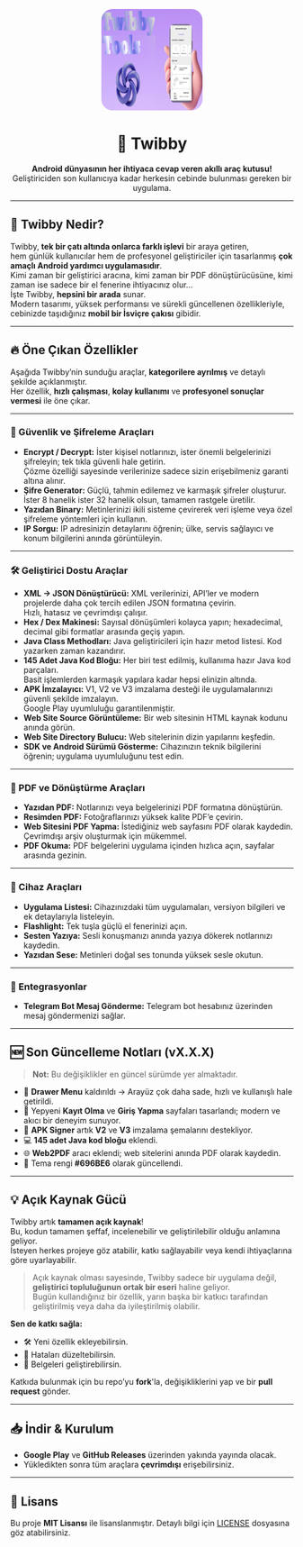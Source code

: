 <p align="center">
  <img src="20250808_170912.jpg" alt="Twibby Logo" width="180" height="180" style="border-radius: 20px;">
</p>

<h1 align="center">🚀 Twibby</h1>
<p align="center">
  <strong>Android dünyasının her ihtiyaca cevap veren akıllı araç kutusu!</strong><br>
  Geliştiriciden son kullanıcıya kadar herkesin cebinde bulunması gereken bir uygulama.
</p>

---

## 🌟 Twibby Nedir?

Twibby, **tek bir çatı altında onlarca farklı işlevi** bir araya getiren,  
hem günlük kullanıcılar hem de profesyonel geliştiriciler için tasarlanmış **çok amaçlı Android yardımcı uygulamasıdır**.  
Kimi zaman bir geliştirici aracına, kimi zaman bir PDF dönüştürücüsüne, kimi zaman ise sadece bir el fenerine ihtiyacınız olur…  
İşte Twibby, **hepsini bir arada** sunar.  
Modern tasarımı, yüksek performansı ve sürekli güncellenen özellikleriyle, cebinizde taşıdığınız **mobil bir İsviçre çakısı** gibidir.

---

## 🔥 Öne Çıkan Özellikler

Aşağıda Twibby’nin sunduğu araçlar, **kategorilere ayrılmış** ve detaylı şekilde açıklanmıştır.  
Her özellik, **hızlı çalışması**, **kolay kullanımı** ve **profesyonel sonuçlar vermesi** ile öne çıkar.

---

### 🔐 Güvenlik ve Şifreleme Araçları
- **Encrypt / Decrypt:** İster kişisel notlarınızı, ister önemli belgelerinizi şifreleyin; tek tıkla güvenli hale getirin.  
  Çözme özelliği sayesinde verilerinize sadece sizin erişebilmeniz garanti altına alınır.
- **Şifre Generator:** Güçlü, tahmin edilemez ve karmaşık şifreler oluşturur.  
  İster 8 hanelik ister 32 hanelik olsun, tamamen rastgele üretilir.
- **Yazıdan Binary:** Metinlerinizi ikili sisteme çevirerek veri işleme veya özel şifreleme yöntemleri için kullanın.
- **IP Sorgu:** IP adresinizin detaylarını öğrenin; ülke, servis sağlayıcı ve konum bilgilerini anında görüntüleyin.

---

### 🛠️ Geliştirici Dostu Araçlar
- **XML → JSON Dönüştürücü:** XML verilerinizi, API’ler ve modern projelerde daha çok tercih edilen JSON formatına çevirin.  
  Hızlı, hatasız ve çevrimdışı çalışır.
- **Hex / Dex Makinesi:** Sayısal dönüşümleri kolayca yapın; hexadecimal, decimal gibi formatlar arasında geçiş yapın.
- **Java Class Methodları:** Java geliştiricileri için hazır metod listesi. Kod yazarken zaman kazandırır.
- **145 Adet Java Kod Bloğu:** Her biri test edilmiş, kullanıma hazır Java kod parçaları.  
  Basit işlemlerden karmaşık yapılara kadar hepsi elinizin altında.
- **APK İmzalayıcı:** V1, V2 ve V3 imzalama desteği ile uygulamalarınızı güvenli şekilde imzalayın.  
  Google Play uyumluluğu garantilenmiştir.
- **Web Site Source Görüntüleme:** Bir web sitesinin HTML kaynak kodunu anında görün.
- **Web Site Directory Bulucu:** Web sitelerinin dizin yapılarını keşfedin.
- **SDK ve Android Sürümü Gösterme:** Cihazınızın teknik bilgilerini öğrenin; uygulama uyumluluğunu test edin.

---

### 📄 PDF ve Dönüştürme Araçları
- **Yazıdan PDF:** Notlarınızı veya belgelerinizi PDF formatına dönüştürün.
- **Resimden PDF:** Fotoğraflarınızı yüksek kalite PDF’e çevirin.
- **Web Sitesini PDF Yapma:** İstediğiniz web sayfasını PDF olarak kaydedin. Çevrimdışı arşiv oluşturmak için mükemmel.
- **PDF Okuma:** PDF belgelerini uygulama içinden hızlıca açın, sayfalar arasında gezinin.

---

### 📱 Cihaz Araçları
- **Uygulama Listesi:** Cihazınızdaki tüm uygulamaları, versiyon bilgileri ve ek detaylarıyla listeleyin.
- **Flashlight:** Tek tuşla güçlü el fenerinizi açın.
- **Sesten Yazıya:** Sesli konuşmanızı anında yazıya dökerek notlarınızı kaydedin.
- **Yazıdan Sese:** Metinleri doğal ses tonunda yüksek sesle okutun.

---

### 🤖 Entegrasyonlar
- **Telegram Bot Mesaj Gönderme:** Telegram bot hesabınız üzerinden mesaj göndermenizi sağlar.

---

## 🆕 Son Güncelleme Notları (vX.X.X)

> **Not:** Bu değişiklikler en güncel sürümde yer almaktadır.

- 📌 **Drawer Menu** kaldırıldı → Arayüz çok daha sade, hızlı ve kullanışlı hale getirildi.  
- 🎨 Yepyeni **Kayıt Olma** ve **Giriş Yapma** sayfaları tasarlandı; modern ve akıcı bir deneyim sunuyor.
- 🔏 **APK Signer** artık **V2** ve **V3** imzalama şemalarını destekliyor.
- 💻 **145 adet Java kod bloğu** eklendi.
- 🌐 **Web2PDF** aracı eklendi; web sitelerini anında PDF olarak kaydedin.
- 🎨 Tema rengi **#696BE6** olarak güncellendi.

---

## 💡 Açık Kaynak Gücü

Twibby artık **tamamen açık kaynak**!  
Bu, kodun tamamen şeffaf, incelenebilir ve geliştirilebilir olduğu anlamına geliyor.  
İsteyen herkes projeye göz atabilir, katkı sağlayabilir veya kendi ihtiyaçlarına göre uyarlayabilir.  

> Açık kaynak olması sayesinde, Twibby sadece bir uygulama değil, **geliştirici topluluğunun ortak bir eseri** haline geliyor.  
> Bugün kullandığınız bir özellik, yarın başka bir katkıcı tarafından geliştirilmiş veya daha da iyileştirilmiş olabilir.  

**Sen de katkı sağla:**  
- 🛠️ Yeni özellik ekleyebilirsin.  
- 🐞 Hataları düzeltebilirsin.  
- 📖 Belgeleri geliştirebilirsin.  

Katkıda bulunmak için bu repo’yu **fork**'la, değişikliklerini yap ve bir **pull request** gönder.  

---

## 📥 İndir & Kurulum
- **Google Play** ve **GitHub Releases** üzerinden yakında yayında olacak.  
- Yükledikten sonra tüm araçlara **çevrimdışı** erişebilirsiniz.

---

## 📌 Lisans
Bu proje **MIT Lisansı** ile lisanslanmıştır. Detaylı bilgi için [LICENSE](LICENSE) dosyasına göz atabilirsiniz.
